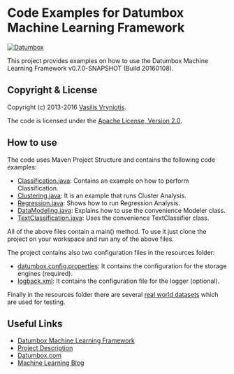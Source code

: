 Code Examples for Datumbox Machine Learning Framework
=====================================================

[![Datumbox](http://www.datumbox.com/img/logo.png)](http://www.datumbox.com/)

This project provides examples on how to use the Datumbox Machine Learning Framework v0.7.0-SNAPSHOT (Build 20160108). 

Copyright & License
-------------------

Copyright (c) 2013-2016 [Vasilis Vryniotis](http://blog.datumbox.com/author/bbriniotis/). 

The code is licensed under the [Apache License, Version 2.0](https://github.com/datumbox/datumbox-framework/blob/master/LICENSE).

How to use
----------

The code uses Maven Project Structure and contains the following code examples:

- [Classification.java](https://github.com/datumbox/datumbox-framework-examples/tree/master/src/main/java/com/datumbox/examples/Classification.java): Contains an example on how to perform Classification.
- [Clustering.java](https://github.com/datumbox/datumbox-framework-examples/tree/master/src/main/java/com/datumbox/examples/Clustering.java): It is an example that runs Cluster Analysis.
- [Regression.java](https://github.com/datumbox/datumbox-framework-examples/tree/master/src/main/java/com/datumbox/examples/Regression.java): Shows how to run Regression Analysis.
- [DataModeling.java](https://github.com/datumbox/datumbox-framework-examples/tree/master/src/main/java/com/datumbox/examples/DataModeling.java): Explains how to use the convenience Modeler class.
- [TextClassification.java](https://github.com/datumbox/datumbox-framework-examples/tree/master/src/main/java/com/datumbox/examples/TextClassification.java): Uses the convenience TextClassifier class.

All of the above files contain a main() method. To use it just clone the project on your workspace and run any of the above files.

The project contains also two configuration files in the resources folder:

- [datumbox.config.properties](https://github.com/datumbox/datumbox-framework-examples/blob/master/src/main/resources/datumbox.config.properties): It contains the configuration for the storage engines (required).
- [logback.xml](https://github.com/datumbox/datumbox-framework-examples/blob/master/src/main/resources/logback.xml): It contains the configuration file for the logger (optional).

Finally in the resources folder there are several [real world datasets](https://github.com/datumbox/datumbox-framework-examples/blob/master/src/main/resources/datasets/) which are used for testing.

Useful Links
------------

- [Datumbox Machine Learning Framework](https://github.com/datumbox/datumbox-framework/)
- [Project Description](http://blog.datumbox.com/new-open-source-machine-learning-framework-written-in-java/)
- [Datumbox.com](http://www.datumbox.com/)
- [Machine Learning Blog](http://blog.datumbox.com/)

